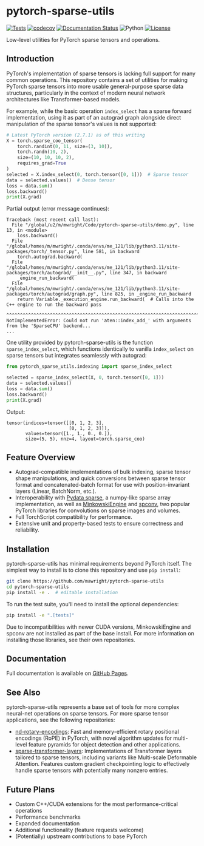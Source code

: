 # pytorch-sparse-utils

[![Tests](https://github.com/mawright/pytorch-sparse-utils/actions/workflows/tests.yml/badge.svg)](https://github.com/mawright/pytorch-sparse-utils/actions/workflows/tests.yml)
[![codecov](https://codecov.io/gh/mawright/pytorch-sparse-utils/branch/main/graph/badge.svg)](https://codecov.io/gh/mawright/pytorch-sparse-utils)
[![Documentation Status](https://github.com/mawright/pytorch-sparse-utils/actions/workflows/docs.yml/badge.svg)](https://mawright.github.io/pytorch-sparse-utils/)
![Python](https://img.shields.io/badge/python-3.9%20%7C%203.10%20%7C%203.11%20%7C%203.12-blue)
[![License](https://img.shields.io/github/license/mawright/pytorch-sparse-utils)](https://github.com/mawright/pytorch-sparse-utils/blob/main/LICENSE)

Low-level utilities for PyTorch sparse tensors and operations.

## Introduction

PyTorch's implementation of sparse tensors is lacking full support for many common operations. This repository contains a set of utilities for making PyTorch sparse tensors into more usable general-purpose sparse data structures, particularly in the context of modern neural network architectures like Transformer-based models.

For example, while the basic operation `index_select` has a sparse forward implementation, using it as part of an autograd graph alongside direct manipulation of the sparse tensor's values is not supported:

```python
# Latest PyTorch version (2.7.1) as of this writing
X = torch.sparse_coo_tensor(
    torch.randint(0, 11, size=(3, 10)),
    torch.randn(10, 2),
    size=(10, 10, 10, 2),
    requires_grad=True
)
selected = X.index_select(0, torch.tensor([0, 1]))  # Sparse tensor
data = selected.values()  # Dense tensor
loss = data.sum()
loss.backward()
print(X.grad)
```

Partial output (error message continues):
```
Traceback (most recent call last):
  File "/global/u2/m/mwright/Code/pytorch-sparse-utils/demo.py", line 13, in <module>
    loss.backward()
  File "/global/homes/m/mwright/.conda/envs/me_121/lib/python3.11/site-packages/torch/_tensor.py", line 581, in backward
    torch.autograd.backward(
  File "/global/homes/m/mwright/.conda/envs/me_121/lib/python3.11/site-packages/torch/autograd/__init__.py", line 347, in backward
    _engine_run_backward(
  File "/global/homes/m/mwright/.conda/envs/me_121/lib/python3.11/site-packages/torch/autograd/graph.py", line 825, in _engine_run_backward
    return Variable._execution_engine.run_backward(  # Calls into the C++ engine to run the backward pass
           ^^^^^^^^^^^^^^^^^^^^^^^^^^^^^^^^^^^^^^^^^^^^^^^^^^^^^^^^^^^^^^^^^^^^^^^^^^^^^^^^^^^^^^^^^^^^^^
NotImplementedError: Could not run 'aten::index_add_' with arguments from the 'SparseCPU' backend...
...
```

One utility provided by pytorch-sparse-utils is the function `sparse_index_select`, which functions identically to vanilla `index_select` on sparse tensors but integrates seamlessly with autograd:

```python
from pytorch_sparse_utils.indexing import sparse_index_select

selected = sparse_index_select(X, 0, torch.tensor([0, 1]))
data = selected.values()
loss = data.sum()
loss.backward()
print(X.grad)
```

Output:

```
tensor(indices=tensor([[0, 1, 2, 3],
                       [0, 1, 2, 3]]),
       values=tensor([1., 1., 0., 0.]),
       size=(5, 5), nnz=4, layout=torch.sparse_coo)
```

## Feature Overview

- Autograd-compatible implementations of bulk indexing, sparse tensor shape manipulations, and quick conversions between sparse tensor format and concatenated-batch format for use with position-invariant layers (Linear, BatchNorm, etc.).
- Interoperability with [Pydata sparse](https://sparse.pydata.org/), a numpy-like sparse array implementation, as well as [MinkowskiEngine](https://github.com/NVIDIA/MinkowskiEngine) and [spconv](https://github.com/traveller59/spconv), two popular PyTorch libraries for convolutions on sparse images and volumes.
- Full TorchScript compatibility for performance.
- Extensive unit and property-based tests to ensure correctness and reliability.

## Installation

pytorch-sparse-utils has minimal requirements beyond PyTorch itself. The simplest way to install is to clone this repository and use `pip install`:

```bash
git clone https://github.com/mawright/pytorch-sparse-utils
cd pytorch-sparse-utils
pip install -e .  # editable installation
```

To run the test suite, you'll need to install the optional dependencies:

```bash
pip install -e ".[tests]"
```

Due to incompatibilities with newer CUDA versions, MinkowskiEngine and spconv are not installed as part of the base install. For more information on installing those libraries, see their own repositories.

## Documentation

Full documentation is available on [GitHub Pages](https://mawright.github.io/pytorch-sparse-utils/).

## See Also

pytorch-sparse-utils represents a base set of tools for more complex neural-net operations on sparse tensors. For more sparse tensor applications, see the following repositories:

- [nd-rotary-encodings](https://github.com/mawright/nd-rotary-encodings): Fast and memory-efficient rotary positional encodings (RoPE) in PyTorch, with novel algorithm updates for multi-level feature pyramids for object detection and other applications.
- [sparse-transformer-layers](https://github.com/mawright/sparse-transformer-layers): Implementations of Transformer layers tailored to sparse tensors, including variants like Multi-scale Deformable Attention. Features custom gradient checkpointing logic to effectively handle sparse tensors with potentially many nonzero entries.

## Future Plans

- Custom C++/CUDA extensions for the most performance-critical operations
- Performance benchmarks
- Expanded documentation
- Additional functionality (feature requests welcome)
- (Potentially) upstream contributions to base PyTorch